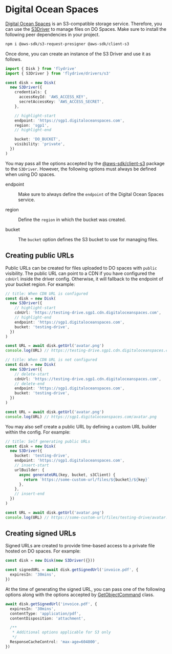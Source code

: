 # Digital Ocean Spaces

[Digital Ocean Spaces](https://www.digitalocean.com/products/spaces) is an S3-compatible storage service. Therefore, you can use the [S3Driver](https://github.com/flydrive-js/core/blob/develop/drivers/s3/driver.ts) to manage files on DO Spaces. Make sure to install the following peer dependencies in your project.

```sh
npm i @aws-sdk/s3-request-presigner @aws-sdk/client-s3
```

Once done, you can create an instance of the S3 Driver and use it as follows.

```ts
import { Disk } from 'flydrive'
import { S3Driver } from 'flydrive/drivers/s3'

const disk = new Disk(
  new S3Driver({
    credentials: {
      accessKeyId: 'AWS_ACCESS_KEY',
      secretAccessKey: 'AWS_ACCESS_SECRET',
    },

    // highlight-start
    endpoint: 'https://sgp1.digitaloceanspaces.com',
    region: 'sgp1',
    // highlight-end

    bucket: 'DO_BUCKET',
    visibility: 'private',
  })
)
```

You may pass all the options accepted by the [@aws-sdk/client-s3](https://www.npmjs.com/package/@aws-sdk/client-s3) package to the `S3Driver`. However, the following options must always be defined when using DO spaces.

<dl>

<dt>

endpoint

</dt>

<dd>

Make sure to always define the `endpoint` of the Digital Ocean Spaces service.

</dd>

<dt>

region

</dt>

<dd>

Define the `region` in which the bucket was created.

</dd>

<dt>

bucket

</dt>

<dd>

The `bucket` option defines the S3 bucket to use for managing files.

</dd>

</dl>

## Creating public URLs

Public URLs can be created for files uploaded to DO spaces with `public` visibility. The public URL can point to a CDN if you have configured the `cdnUrl` inside the driver config. Otherwise, it will fallback to the endpoint of your bucket region. For example:

```ts
// title: When CDN URL is configured
const disk = new Disk(
  new S3Driver({
    // highlight-start
    cdnUrl: 'https://testing-drive.sgp1.cdn.digitaloceanspaces.com',
    // highlight-end
    endpoint: 'https://sgp1.digitaloceanspaces.com',
    bucket: 'testing-drive',
  })
)

const URL = await disk.getUrl('avatar.png')
console.log(URL) // https://testing-drive.sgp1.cdn.digitaloceanspaces.com/avatar.png
```

```ts
// title: When CDN URL is not configured
const disk = new Disk(
  new S3Driver({
    // delete-start
    cdnUrl: 'https://testing-drive.sgp1.cdn.digitaloceanspaces.com',
    // delete-end
    endpoint: 'https://sgp1.digitaloceanspaces.com',
    bucket: 'testing-drive',
  })
)

const URL = await disk.getUrl('avatar.png')
console.log(URL) // https://sgp1.digitaloceanspaces.com/avatar.png
```

You may also self create a public URL by defining a custom URL builder within the config. For example:

```ts
// title: Self generating public URLs
const disk = new Disk(
  new S3Driver({
    bucket: 'testing-drive',
    endpoint: 'https://sgp1.digitaloceanspaces.com',
    // insert-start
    urlBuilder: {
      async generateURL(key, bucket, s3Client) {
        return `https://some-custom-url/files/${bucket}/${key}`
      },
    },
    // insert-end
  })
)

const URL = await disk.getUrl('avatar.png')
console.log(URL) // https://some-custom-url/files/testing-drive/avatar.png
```

## Creating signed URLs

Signed URLs are created to provide time-based access to a private file hosted on DO spaces. For example:

```ts
const disk = new Disk(new S3Driver({}))

const signedURL = await disk.getSignedUrl('invoice.pdf', {
  expiresIn: '30mins',
})
```

At the time of generating the signed URL, you can pass one of the following options along with the options accepted by [GetObjectCommand](https://docs.aws.amazon.com/AWSJavaScriptSDK/v3/latest/client/s3/command/GetObjectCommand/) class.

```ts
await disk.getSignedUrl('invoice.pdf', {
  expiresIn: '30mins',
  contentType: 'application/pdf',
  contentDisposition: 'attachment',

  /**
   * Additional options applicable for S3 only
   */
  ResponseCacheControl: 'max-age=604800',
})
```
